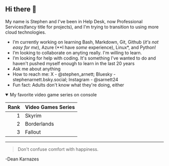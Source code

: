 ## Hi there 👋

<!--
**slarnett/slarnett** is a ✨ _special_ ✨ repository because its `README.md` (this file) appears on your GitHub profile.

Here are some ideas to get you started:
-->
My name is Stephen and I've been in Help Desk, now Professional Services(fancy title for projects), and I'm trying to transition to using more cloud technologies.

- I’m currently working on learning Bash, Markdown, Git, Github (*it's not easy for me*), Azure (**I have *some* experience), Linux\*, and Python!
- I’m looking to collaborate on anyting really. I'm willing to learn.
- I’m looking for help with coding. It's something I've wanted to do and haven't pushed myself enough to learn in the last 20 years
- Ask me about anything
- How to reach me: X - @stephen_arnett; Bluesky - stephenarnett.bsky.social; Instagram - @sarnett24
- Fun fact: Adults don't know what they're doing, either

<details open>
<summary>My favorite video game series on console</summary>

| Rank | Video Games Series |
|-----:|--------------------|
|     1|       Skyrim       |
|     2|     Borderlands    |
|     3|       Fallout      |
</details>


---
> Don't confuse comfort with happiness.

-Dean Karnazes